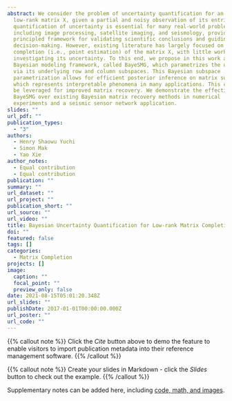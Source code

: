 ```yaml
---
abstract: We consider the problem of uncertainty quantification for an unknown
  low-rank matrix X, given a partial and noisy observation of its entries. This
  quantification of uncertainty is essential for many real-world problems,
  including image processing, satellite imaging, and seismology, providing a
  principled framework for validating scientific conclusions and guiding
  decision-making. However, existing literature has largely focused on the
  completion (i.e., point estimation) of the matrix X, with little work on
  investigating its uncertainty. To this end, we propose in this work a new
  Bayesian modeling framework, called BayeSMG, which parametrizes the unknown X
  via its underlying row and column subspaces. This Bayesian subspace
  parametrization allows for efficient posterior inference on matrix subspaces,
  which represents interpretable phenomena in many applications. This can then
  be leveraged for improved matrix recovery. We demonstrate the effectiveness of
  BayeSMG over existing Bayesian matrix recovery methods in numerical
  experiments and a seismic sensor network application.
slides: ""
url_pdf: ""
publication_types:
  - "3"
authors:
  - Henry Shaowu Yuchi
  - Simon Mak
  - Yao Xie
author_notes:
  - Equal contribution
  - Equal contribution
publication: ""
summary: ""
url_dataset: ""
url_project: ""
publication_short: ""
url_source: ""
url_video: ""
title: Bayesian Uncertainty Quantification for Low-rank Matrix Completion
doi: ""
featured: false
tags: []
categories:
  - Matrix Completion
projects: []
image:
  caption: ""
  focal_point: ""
  preview_only: false
date: 2021-08-15T05:01:20.348Z
url_slides: ""
publishDate: 2017-01-01T00:00:00.000Z
url_poster: ""
url_code: ""
---
```


{{% callout note %}}
Click the *Cite* button above to demo the feature to enable visitors to import publication metadata into their reference management software.
{{% /callout %}}

{{% callout note %}}
Create your slides in Markdown - click the *Slides* button to check out the example.
{{% /callout %}}

Supplementary notes can be added here, including [code, math, and images](https://wowchemy.com/docs/writing-markdown-latex/).
